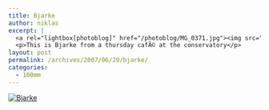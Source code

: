 ```yaml
---
title: Bjarke
author: niklas
excerpt: |
  <a rel="lightbox[photoblog]" href="/photoblog/MG_0371.jpg"><img src="/photoblog/MG_0371.thumb.jpg" alt="Bjarke" title="Bjarke"/></a>
  <p>This is Bjarke from a thursday cafÃ© at the conservatory</p>
layout: post
permalink: /archives/2007/06/29/bjarke/
categories:
  - 100mm
---
```

<a rel="lightbox[photoblog]" href="/photoblog/MG_0371.jpg"><img src="/photoblog/MG_0371.sized.jpg" alt="Bjarke" title="Bjarke" /></a>